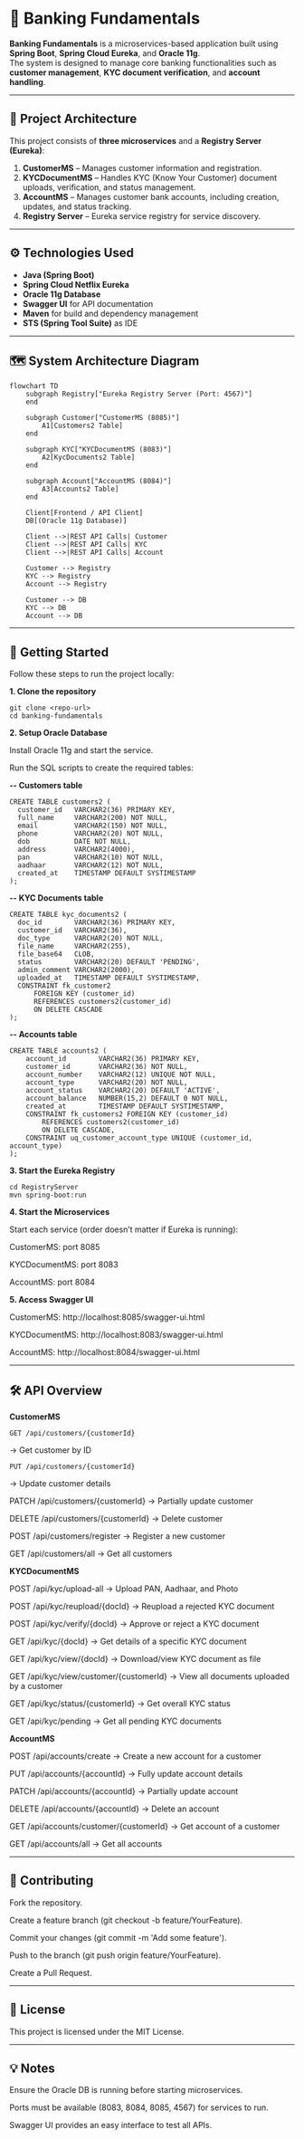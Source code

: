 # 🏦 Banking Fundamentals

**Banking Fundamentals** is a microservices-based application built using **Spring Boot**, **Spring Cloud Eureka**, and **Oracle 11g**.  
The system is designed to manage core banking functionalities such as **customer management**, **KYC document verification**, and **account handling**.

---

## 🧩 Project Architecture

This project consists of **three microservices** and a **Registry Server (Eureka)**:

1. **CustomerMS** – Manages customer information and registration.  
2. **KYCDocumentMS** – Handles KYC (Know Your Customer) document uploads, verification, and status management.  
3. **AccountMS** – Manages customer bank accounts, including creation, updates, and status tracking.  
4. **Registry Server** – Eureka service registry for service discovery.

---

## ⚙️ Technologies Used

- **Java (Spring Boot)**  
- **Spring Cloud Netflix Eureka**  
- **Oracle 11g Database**  
- **Swagger UI** for API documentation  
- **Maven** for build and dependency management  
- **STS (Spring Tool Suite)** as IDE

---

## 🗺️ System Architecture Diagram

```mermaid
flowchart TD
    subgraph Registry["Eureka Registry Server (Port: 4567)"]
    end

    subgraph Customer["CustomerMS (8085)"]
        A1[Customers2 Table]
    end

    subgraph KYC["KYCDocumentMS (8083)"]
        A2[KycDocuments2 Table]
    end

    subgraph Account["AccountMS (8084)"]
        A3[Accounts2 Table]
    end

    Client[Frontend / API Client]
    DB[(Oracle 11g Database)]

    Client -->|REST API Calls| Customer
    Client -->|REST API Calls| KYC
    Client -->|REST API Calls| Account

    Customer --> Registry
    KYC --> Registry
    Account --> Registry

    Customer --> DB
    KYC --> DB
    Account --> DB
```

---

## 🚀 Getting Started

Follow these steps to run the project locally:

**1. Clone the repository**

    git clone <repo-url>
    cd banking-fundamentals

**2. Setup Oracle Database**

Install Oracle 11g and start the service.

Run the SQL scripts to create the required tables:

**-- Customers table**

    CREATE TABLE customers2 (
      customer_id   VARCHAR2(36) PRIMARY KEY,
      full_name     VARCHAR2(200) NOT NULL,
      email         VARCHAR2(150) NOT NULL,
      phone         VARCHAR2(20) NOT NULL,
      dob           DATE NOT NULL,
      address       VARCHAR2(4000),
      pan           VARCHAR2(10) NOT NULL,
      aadhaar       VARCHAR2(12) NOT NULL,
      created_at    TIMESTAMP DEFAULT SYSTIMESTAMP
    );

**-- KYC Documents table**

    CREATE TABLE kyc_documents2 (
      doc_id        VARCHAR2(36) PRIMARY KEY,
      customer_id   VARCHAR2(36),
      doc_type      VARCHAR2(20) NOT NULL,
      file_name     VARCHAR2(255),
      file_base64   CLOB,
      status        VARCHAR2(20) DEFAULT 'PENDING',
      admin_comment VARCHAR2(2000),
      uploaded_at   TIMESTAMP DEFAULT SYSTIMESTAMP,
      CONSTRAINT fk_customer2
          FOREIGN KEY (customer_id)
          REFERENCES customers2(customer_id)
          ON DELETE CASCADE
    );

**-- Accounts table**

    CREATE TABLE accounts2 (
        account_id        VARCHAR2(36) PRIMARY KEY,
        customer_id       VARCHAR2(36) NOT NULL,
        account_number    VARCHAR2(12) UNIQUE NOT NULL,
        account_type      VARCHAR2(20) NOT NULL,
        account_status    VARCHAR2(20) DEFAULT 'ACTIVE',
        account_balance   NUMBER(15,2) DEFAULT 0 NOT NULL,
        created_at        TIMESTAMP DEFAULT SYSTIMESTAMP,
        CONSTRAINT fk_customers2 FOREIGN KEY (customer_id)
            REFERENCES customers2(customer_id)
            ON DELETE CASCADE,
        CONSTRAINT uq_customer_account_type UNIQUE (customer_id, account_type)
    );

**3. Start the Eureka Registry**

    cd RegistryServer
    mvn spring-boot:run

**4. Start the Microservices**

Start each service (order doesn’t matter if Eureka is running):

CustomerMS: port 8085

KYCDocumentMS: port 8083

AccountMS: port 8084

**5. Access Swagger UI**

CustomerMS: http://localhost:8085/swagger-ui.html

KYCDocumentMS: http://localhost:8083/swagger-ui.html

AccountMS: http://localhost:8084/swagger-ui.html

---

## 🛠️ API Overview
**CustomerMS**

    GET	/api/customers/{customerId}
->	Get customer by ID

    PUT	/api/customers/{customerId}
->	Update customer details

PATCH	/api/customers/{customerId} ->	Partially update customer

DELETE	/api/customers/{customerId} ->	Delete customer

POST	/api/customers/register ->	Register a new customer

GET	/api/customers/all ->	Get all customers


**KYCDocumentMS**

POST	/api/kyc/upload-all ->	Upload PAN, Aadhaar, and Photo

POST	/api/kyc/reupload/{docId} ->	Reupload a rejected KYC document

POST	/api/kyc/verify/{docId} ->	Approve or reject a KYC document

GET	/api/kyc/{docId} ->	Get details of a specific KYC document

GET	/api/kyc/view/{docId} ->	Download/view KYC document as file

GET	/api/kyc/view/customer/{customerId} ->	View all documents uploaded by a customer

GET	/api/kyc/status/{customerId} ->	Get overall KYC status

GET	/api/kyc/pending ->	Get all pending KYC documents


**AccountMS**

POST	/api/accounts/create ->	Create a new account for a customer

PUT	/api/accounts/{accountId} ->	Fully update account details

PATCH	/api/accounts/{accountId} ->	Partially update account

DELETE	/api/accounts/{accountId} ->	Delete an account

GET	/api/accounts/customer/{customerId} ->	Get account of a customer

GET	/api/accounts/all ->	Get all accounts


---

## 📝 Contributing

Fork the repository.

Create a feature branch (git checkout -b feature/YourFeature).

Commit your changes (git commit -m 'Add some feature').

Push to the branch (git push origin feature/YourFeature).

Create a Pull Request.

---

## 📄 License

This project is licensed under the MIT License.

---

## 💡 Notes

Ensure the Oracle DB is running before starting microservices.

Ports must be available (8083, 8084, 8085, 4567) for services to run.

Swagger UI provides an easy interface to test all APIs.
